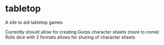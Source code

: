 # tabletop
A site to aid tabletop games


Currently should allow for creating Gurps character sheets (more to come)
Rolls dice with 2 formats 
allows for sharing of character sheets
